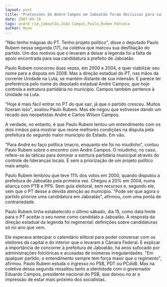 ```yaml
---
layout: post
title: "Pretensões de André Campos em Jaboatão foram decisivas para saída de Paulo Rubem do PT "
date: 2007-09-18
tags: andré rio,jaboatão,João Campos,Paulo,Rubem Fonseca
author: None
---
```

&quot;N&atilde;o tenho m&aacute;goas do PT. Tenho projeto pol&iacute;tico&quot;, disse o deputado Paulo Rubem nessa segunda (17), na coletiva que marcou sua desfilia&ccedil;&atilde;o do partido. Um dos motivos que o levaram a deixar a legenda foi a falta de apoio encontrada para sua candidatura&nbsp;a prefeito&nbsp;de Jaboat&atilde;o. 

Paulo Rubem concorreu duas vezes, em 2000 e 2004, e quer viabilizar seu nome para a disputa em 2008. Mas a dire&ccedil;&atilde;o estadual do PT, nas m&atilde;os da corrente Unidade na Luta, se mant&eacute;m distante de sua intens&atilde;o. E parece ter prefer&ecirc;ncia pelo nome do deputado estadual Andr&eacute; Campos, que hoje controla a estrutura partid&aacute;ria no munic&iacute;pio. Campos tamb&eacute;m pertence &agrave; Unidade na Luta. 

&quot;Hoje &eacute; mais f&aacute;cil entrar no PT do que sair, j&aacute; que o partido cresceu. Muitos fizeram isso&quot;, avaliou Paulo Rubem. Mas ele negou que estivesse dando um recado aos neopetistas Andr&eacute; e Carlos Wilson Campos. 

A verdade, no entanto, &eacute; que Paulo Rubem tentou um entendimento com os dois irm&atilde;os para mostrar que re&uacute;ne melhores condi&ccedil;&otilde;es na disputa pela prefeitura do segundo maior munic&iacute;pio do Estado. Em v&atilde;o. 

&quot;Para Andr&eacute; eu fa&ccedil;o pol&iacute;tica \macro\, enquanto ele foi no miudinho&quot;, contou Paulo Rubem sobre o encontro com Andr&eacute; Campos. O miudinho, no caso, refere-se &agrave;s t&aacute;ticas para dominar a estrtura partid&aacute;ria municipal atrav&eacute;s do controle de lideran&ccedil;as locais. E sem a prioriza&ccedil;&atilde;o de um projeto pol&iacute;tico mais amplo. 

Paulo Rubem lembrou que teve 11% dos votos em 2000, quando disputou a prefeitura de Jaboat&atilde;o pela primeira vez. Chegou a 20% em 2004, numa alian&ccedil;a com PTB e PPS. Sem guia eleitoral, sem recursos e, segundo ele, sem que o PT desse a devida aten&ccedil;&atilde;o ao munic&iacute;pio. &quot;Pode ser que agora o partido priorize uma candidatura em Jaboat&atilde;o&quot;, afirmou, com uma ponta de contrariedade. 

Paulo Rubem tinha estabelecido o &uacute;ltimo s&aacute;bado, dia 15, como data limite para o PT aceitar o seu nome como candidato a Jaboat&atilde;o. A resposta da dire&ccedil;&atilde;o estadual da legenda foi regimental: defini&ccedil;&otilde;es sobre candidaturas s&oacute; no ano que vem. 

Ele esperava antecipar o calend&aacute;rio elitoral para poder conversar com os eleitores da capital e do interior que o levaram &agrave; C&acirc;mara Federal. E explicar a import&acirc;ncia de concorrer &agrave; prefeitura de Jaboat&atilde;o, h&aacute; anos sufocado por administra&ccedil;&otilde;es folcl&oacute;ricas e acusadas de in&uacute;meras irregularidades. 
&quot;Em qualquer partido, o entendimento sempre tem for&ccedil;a maior que o regimento&quot;, afirmou. Paulo Rubem estuda o ingresso no PSB, PDT ou PCdoB. Mas na coletiva dessa segunda ressaltou tanto a identidade com o governador Eduardo Campos, presidente nacional do PSB, que deixou no ar a impress&atilde;o de estar mais pr&oacute;ximo dos socialistas. 